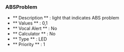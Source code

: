 ### ABSProblem

- ** Description ** : light that indicates ABS problem
- ** Values ** : 0,1
- ** Vocal Alert ** : No
- ** Calculator ** : No
- ** Type ** : LED
- ** Priority ** : 1
